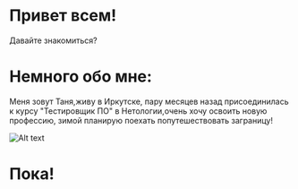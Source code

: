 # Привет всем!

Давайте знакомиться?

# Немного обо мне:

Меня зовут Таня,живу в Иркутске, пару месяцев назад присоединилась к курсу "Тестировщик ПО" в Нетологии,очень хочу освоить новую профессию, зимой планирую поехать попутешествовать заграницу!

![Alt text](pexels-la-miko-3681653.jpg)

# Пока!
